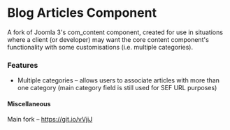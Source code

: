 # Blog Articles Component
A fork of Joomla 3's com_content component, created for use in situations where a client (or developer) may want the core content component's functionality with some customisations (i.e. multiple categories).

### Features
* Multiple categories – allows users to associate articles with more than one category (main category field is still used for SEF URL purposes)

#### Miscellaneous
Main fork – https://git.io/vVjiJ